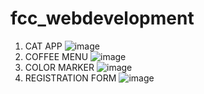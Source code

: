 # fcc_webdevelopment  

1. CAT APP  ![image](https://user-images.githubusercontent.com/97679329/205502185-f3b79c33-c187-4b73-8bab-175363f57161.png)  
2. COFFEE MENU  ![image](https://user-images.githubusercontent.com/97679329/205502282-6a964dbc-e5b4-4090-8d4c-6d1e35ce399c.png)  
3. COLOR MARKER  ![image](https://user-images.githubusercontent.com/97679329/205502334-a2468dca-8e40-442c-801c-d234b28d1660.png)  
4. REGISTRATION FORM  ![image](https://user-images.githubusercontent.com/97679329/205502062-30933262-bfc3-4e1d-b01e-056c1cf95ee6.png)  

